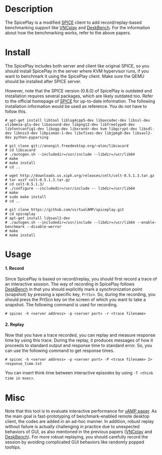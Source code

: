 Description
====
The SpicePlay is a modified [SPICE](spice-space.org) client to add record/replay-based benchmarking support like [VNCplay](http://suif.stanford.edu/vncplay/) and [DeskBench](http://ieeexplore.ieee.org/xpl/login.jsp?tp=&arnumber=5188870&url=http%3A%2F%2Fieeexplore.ieee.org%2Fxpls%2Fabs_all.jsp%3Farnumber%3D5188870). For the information about how the benchmarking works, refer to the above papers.

Install
====

The SpicePlay includes both server and client like original SPICE, so you should install SpicePlay in the server where KVM hypervisor runs, if you want to benchmark it using the SpicePlay client. Make sure the QEMU should be installed after SPICE server.

However, note that the SPICE version (0.8.0) of SpicePlay is outdated and installation requires several packages, which are likely outdated too. Refer to the official homepage of [SPICE](http://www.spice-space.org/) for up-to-date information. The following installation information would be used as reference. You do not have to follow this.

```
# apt-get install libtool liblog4cpp5-dev libavcodec-dev libssl-dev xlibmesa-glu-dev libasound-dev libpng12-dev libfreetype6-dev libfontconfig1-dev libogg-dev libxrandr-dev kvm libgcrypt-dev libsdl-dev libnss3-dev libpixman-1-dev libxfixes-dev libjpeg8-dev libsasl2-dev python-pyparsing

# git clone git://anongit.freedesktop.org/~alon/libcacard
# cd libcacard
# ./autogen.sh --includedir=/usr/include --libdir=/usr/lib64
# make
# make install
# cd ..

# wget http://downloads.us.xiph.org/releases/celt/celt-0.5.1.3.tar.gz
# tar xvzf celt-0.5.1.3.tar.gz
# cd celt-0.5.1.3/
# ./configure --includedir=/usr/include -- libdir=/usr/lib64
# make
# sudo make install
# cd ..

# git clone https://github.com/virtualAMP/spiceplay.git
# cd spiceplay
# apt-get install libsasl2-dev
# ./autogen.sh --includedir=/usr/include --libdir=/usr/lib64 --enable-benchmark --disable-werror    
# make
# make install

```

Usage
====
#### 1. Record
Since SpicePlay is based on record/replay, you should first record a trace of an interactive session. The way of recording in SpicePlay follows [DeskBench](http://ieeexplore.ieee.org/xpl/login.jsp?tp=&arnumber=5188870&url=http%3A%2F%2Fieeexplore.ieee.org%2Fxpls%2Fabs_all.jsp%3Farnumber%3D5188870) in that you should explicitly mark a synchronization point (snapshot) by pressing a specific key, `PrtScn`. So, during the recording, you should press the PrtScn key on the screen of which you want to take a snapshot. The following command is used for recording.

```
# spicec -h <server address> -p <server port> -r <trace filename>
```

#### 2. Replay
Now that you have a trace recorded, you can replay and measure response time by using this trace. During the replay, it produces messages of how it proceeds to standard output and response time to standard error. So, you can use the following command to get response times.

```
# spicec -h <server address> -p <server port> -P <trace filename> 2> response_time.txt
```

You can insert think time between interactive episodes by using `-T <think time in msec>`. 

Misc
====
Note that this tool is to evaluate interactive performance for [vAMP paper](http://vee2014.cs.technion.ac.il/papers/VEE14-final23.pdf). As the main goal is fast-prototyping of benchmark-enabled remote desktop client, the codes are added in an ad-hoc manner. In addition, robust replay without failure is actually challenging in practice due to unexpected behaviors of GUI, as also mentioned in the previous papers ([VNCplay](http://suif.stanford.edu/vncplay/) and [DeskBench](http://ieeexplore.ieee.org/xpl/login.jsp?tp=&arnumber=5188870&url=http%3A%2F%2Fieeexplore.ieee.org%2Fxpls%2Fabs_all.jsp%3Farnumber%3D5188870)). For more robust replaying, you should carefully record the session by avoiding complicated GUI behaviors like randomly popped tooltips. 

